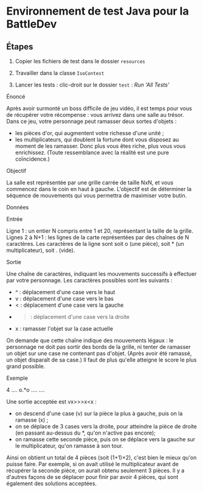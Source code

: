 # Environnement de test Java pour la BattleDev

## Étapes

1. Copier les fichiers de test dans le dossier `resources`

2. Travailler dans la classe `IsoContest`

3. Lancer les tests : clic-droit sur le dossier `test` : *Run 'All Tests'*

Énoncé

Après avoir surmonté un boss difficile de jeu vidéo, il est temps pour vous de récupérer votre récompense : vous arrivez dans une salle au trésor. Dans ce jeu, votre personnage peut ramasser deux sortes d'objets :
- les pièces d'or, qui augmentent votre richesse d'une unité ;
- les multiplicateurs, qui doublent la fortune dont vous disposez au moment de les ramasser. Donc plus vous êtes riche, plus vous vous enrichissez. (Toute ressemblance avec la réalité est une pure coïncidence.)


Objectif

La salle est représentée par une grille carrée de taille NxN, et vous commencez dans le coin en haut à gauche. L'objectif est de déterminer la séquence de mouvements qui vous permettra de maximiser votre butin.

Données

Entrée

Ligne 1 : un entier N compris entre 1 et 20, représentant la taille de la grille.
Lignes 2 à N+1 : les lignes de la carte représentées par des chaînes de N caractères. Les caractères de la ligne sont soit o (une pièce), soit * (un multiplicateur), soit . (vide).

Sortie

Une chaîne de caractères, indiquant les mouvements successifs à effectuer par votre personnage. Les caractères possibles sont les suivants :
- ^ : déplacement d'une case vers le haut
- v : déplacement d'une case vers le bas
- < : déplacement d'une case vers la gauche
- > : déplacement d'une case vers la droite
- x : ramasser l'objet sur la case actuelle

On demande que cette chaîne indique des mouvements légaux : le personnage ne doit pas sortir des bords de la grille, ni tenter de ramasser un objet sur une case ne contenant pas d'objet. (Après avoir été ramassé, un objet disparaît de sa case.) Il faut de plus qu'elle atteigne le score le plus grand possible.

Exemple

4
....
o.*o
....
....

Une sortie acceptée est vx>>>x<x :
- on descend d'une case (v) sur la pièce la plus à gauche, puis on la ramasse (x) ;
- on se déplace de 3 cases vers la droite, pour atteindre la pièce de droite (en passant au-dessus du *, qu'on n'active pas encore);
- on ramasse cette seconde pièce, puis on se déplace vers la gauche sur le multiplicateur, qu'on ramasse à son tour.

Ainsi on obtient un total de 4 pièces (soit (1+1)×2), c'est bien le mieux qu'on puisse faire. Par exemple, si on avait utilisé le multiplicateur avant de récupérer la seconde pièce, on aurait obtenu seulement 3 pièces. Il y a d'autres façons de se déplacer pour finir par avoir 4 pièces, qui sont également des solutions acceptées.
